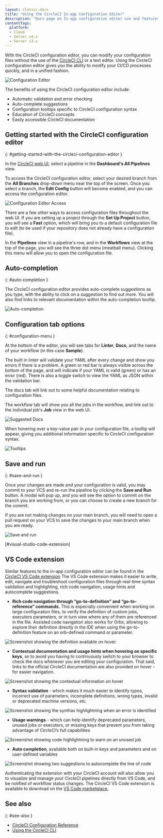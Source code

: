 ```yaml
---
layout: classic-docs
title: "Using the CircleCI In-app Configuration Editor"
description: "Docs page on In-app configuration editor use and features"
contentTags: 
  platform:
  - Cloud
  - Server v4.x
  - Server v3.x
---
```


With the CircleCI configuration editor, you can modify your configuration files without the use of the [CircleCI CLI]({{site.baseurl}}/local-cli/) or a text editor. Using the CircleCI configuration editor gives you the ability to modify your CI/CD processes quickly, and in a unified fashion.

![Configuration Editor]({{site.baseurl}}/assets/img/docs/config-editor-main.png)

The benefits of using the CircleCI configuration editor include:

- Automatic validation and error checking
- Auto-complete suggestions
- Configuration tooltips specific to CircleCI configuration syntax
- Education of CircleCI concepts
- Easily accessible CircleCI documentation

## Getting started with the CircleCI configuration editor
{: #getting-started-with-the-circleci-configuration-editor }

In the [CircleCI web UI](https://app.circleci.com/), select a pipeline in the **Dashboard's All Pipelines** view.

To access the CircleCI configuration editor, select your desired branch from the **All Branches** drop-down menu near the top of the screen. Once you select a branch, the **Edit Config** button will become enabled, and you can access the configuration editor.

![Configuration Editor Access]({{site.baseurl}}/assets/img/docs/config-editor-all-branches.png)

There are a few other ways to access configuration files throughout the web UI. If you are setting up a project through the **Set Up Project** button, you will see a **Fast** option, which will bring you to a default configuration file to edit (to be used if your repository does not already have a configuration file).

In the **Pipelines** view in a pipeline's row, and in the **Workflows** view at the top of the page, you will see the three dot menu (meatball menu). Clicking this menu will allow you to open the configuration file.

## Auto-completion
{: #auto-completion }

The CircleCI configuration editor provides auto-complete suggestions as you type, with the ability to click on a suggestion to find out more. You will also find links to relevant documentation within the auto-completion tooltip.

![Auto-completion]({{site.baseurl}}/assets/img/docs/config-editor-auto-complete.png)

## Configuration tab options
{: #configuration-menu }

At the bottom of the editor, you will see tabs for **Linter**, **Docs**, and the name of your workflow (in this case **Sample**).

The built in linter will validate your YAML after every change and show you errors if there is a problem. A green or red bar is always visible across the bottom of the page, and will indicate if your YAML is valid (green) or has an error (red). There is also a toggle switch to view the YAML as JSON within the validation bar.

The docs tab will link out to some helpful documentation relating to configuration files.

The workflow tab will show you all the jobs in the workflow, and link out to the individual job's **Job** view in the web UI.

![Suggested Docs]({{site.baseurl}}/assets/img/docs/config-editor-docs.png)

When hovering over a key-value pair in your configuration file, a tooltip will appear, giving you additional information specific to CircleCI configuration syntax.

![Tooltips]({{site.baseurl}}/assets/img/docs/config-editor-tooltips.png)

## Save and run
{: #save-and-run }

Once your changes are made and your configuration is valid, you may commit to your VCS and re-run the pipeline by clicking the **Save and Run** button. A modal will pop up, and you will see the option to commit on the branch you are working from, or you can choose to create a new branch for the commit.

If you are not making changes on your main branch, you will need to open a pull request on your VCS to save the changes to your main branch when you are ready.

![Save and run]({{site.baseurl}}/assets/img/docs/config-editor-commit-and-run.png)

[#visual-studio-code-extension]
## VS Code extension

Similar features to the in-app configuration editor can be found in the [CircleCI VS Code extension](https://marketplace.visualstudio.com/items?itemName=circleci.circleci)
The VS Code extension makes it easier to write, edit, navigate and troubleshoot configuration files through real-time syntax validation and highlighting, rich code navigation, usage hints and autocomplete suggestions. 


* **Rich code navigation through “go-to-definition” and “go-to-reference” commands.** This is especially convenient when working on large configuration files, to verify the definition of custom jobs, executors parameters, or in turn view where any of them are referenced in the file. Assisted code navigation also works for Orbs, allowing to explore their definition directly in the IDE when using the go-to-definition feature on an orb-defined command or parameter.

![Screenshot showing the definition available on hover]({{site.baseurl}}/assets/img/docs/vs_code_extension_config_helper_go-to-definition-optimised.gif)

* **Contextual documentation and usage hints when hovering on specific keys**, so to avoid you having to continuously switch to your browser to check the docs whenever you are editing your configuration. That said, links to the official CircleCI documentation are also provided on hover - for easier navigation.

![Screenshot showing the contextual information on hover]({{site.baseurl}}/assets/img/docs/vs_code_extension_config_helper_on-hover-documentation.png)

* **Syntax validation** - which makes it much easier to identify typos, incorrect use of parameters, incomplete definitions, wrong types, invalid or deprecated machine versions, etc.

![Screenshot showing the synthax highlightning when an error is identified]({{site.baseurl}}/assets/img/docs/vs_code_extension_config_helper_syntax-validation.gif)

* **Usage warnings** - which can help identify deprecated parameters, unused jobs or executors, or missing keys that prevent you from taking advantage of CircleCI’s full capabilities

![Screenshot showing code highlightning to warn on an unused job]({{site.baseurl}}/assets/img/docs/vs_code_extension_config_helper_usage-warning.png)

* **Auto completion**, available both on built-in keys and parameters and on user-defined variables

![Screenshot showing two suggestions to autocomplete the line of code]({{site.baseurl}}/assets/img/docs/vs_code_extension_config_helper_autocomplete.png)

Authenticating the extension with your CircleCI account will also allow you to visualize and manage your CircleCI pipelines directly from VS Code, and be notified of workflow status changes.
The CircleCI VS Code extension is available to download on the [VS Code marketplace.](https://marketplace.visualstudio.com/items?itemName=circleci.circleci) 


## See also
{: #see-also }

- [CircleCI Configuration Reference]({{site.baseurl}}/configuration-reference)
- [Using the CircleCI CLI]({{site.baseurl}}/local-cli)

